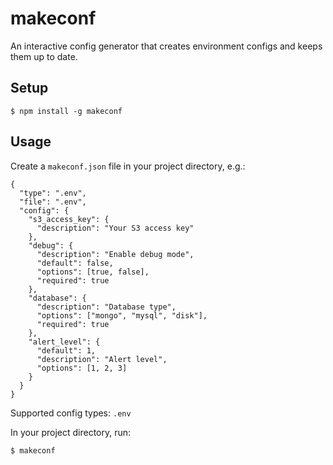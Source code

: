 makeconf
========

An interactive config generator that creates environment configs and keeps them
up to date.

## Setup

```
$ npm install -g makeconf
```

## Usage

Create a `makeconf.json` file in your project directory, e.g.:

```
{
  "type": ".env",
  "file": ".env",
  "config": {
    "s3_access_key": {
      "description": "Your S3 access key"
    },
    "debug": {
      "description": "Enable debug mode",
      "default": false,
      "options": [true, false],
      "required": true
    },
    "database": {
      "description": "Database type",
      "options": ["mongo", "mysql", "disk"],
      "required": true
    },
    "alert_level": {
      "default": 1,
      "description": "Alert level",
      "options": [1, 2, 3]
    }
  }
}
```

Supported config types: `.env`

In your project directory, run:

```
$ makeconf
```
